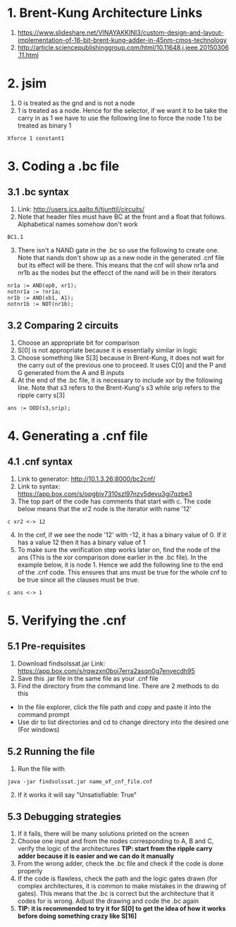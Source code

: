 # 1. Brent-Kung Architecture Links
1. https://www.slideshare.net/VINAYAKKINI3/custom-design-and-layout-implementation-of-16-bit-brent-kung-adder-in-45nm-cmos-technology
2. http://article.sciencepublishinggroup.com/html/10.11648.j.jeee.20150306.11.html

# 2. jsim
1. 0 is treated as the gnd and is not a node 
2. 1 is treated as a node. Hence for the selector, if we want it to be take the carry in as 1 we have to use the following line to force the node 1 to be treated as binary 1
```
Xforce 1 constant1
```

# 3. Coding a .bc file
## 3.1 .bc syntax
1. Link: http://users.ics.aalto.fi/tjunttil/circuits/
2. Note that header files must have BC at the front and a float that follows. Alphabetical names somehow don't work
```
BC1.1
```
3. There isn't a NAND gate in the .bc so use the following to create one. Note that nands don't show up as a new node in the generated .cnf file but its effect will be there. This means that the cnf will show nr1a and nr1b as the nodes but the effecct of the nand will be in their iterators
```
nr1a := AND(op0, xr1);
notnr1a := !nr1a;
nr1b := AND(xb1, A1);
notnr1b := NOT(nr1b);
```

## 3.2 Comparing 2 circuits 
1. Choose an appropriate bit for comparison 
2. S[0] is not appropriate because it is essentially similar in logic
3. Choose something like S[3] because in Brent-Kung, it does not wait for the carry out of the previous one to proceed. It uses C[0] and the P and G generated from the A and B inputs
4. At the end of the .bc file, it is necessary to include xor by the following line. Note that s3 refers to the Brent-Kung's s3 while srip refers to the ripple carry s[3]
```
ans := ODD(s3,srip);
```
# 4. Generating a .cnf file 
## 4.1 .cnf syntax
1. Link to generator: http://10.1.3.26:8000/bc2cnf/
2. Link to syntax: https://app.box.com/s/opgbiv7310szl97nzv5devu3gi7qzbe3
3. The top part of the code has comments that start with c. The code below means that the xr2 node is the iterator with name '12'
```
c xr2 <-> 12
```
4. In the cnf, if we see the node '12' with -12, it has a binary value of 0. If it has a value 12 then it has a binary value of 1
5. To make sure the verification step works later on, find the node of the ans (This is the xor comparison done earlier in the .bc file). In the example below, it is node 1. Hence we add the following line to the end of the .cnf code. This ensures that ans must be true for the whole cnf to be true since all the clauses must be true.
```
c ans <-> 1
```

# 5. Verifying the .cnf
## 5.1 Pre-requisites
1. Download findsolssat.jar
Link: https://app.box.com/s/rqwzxn0boi7erra2asqn0g7enyecdh95
2. Save this .jar file in the same file as your .cnf file
3. Find the directory from the command line. There are 2 methods to do this
  * In the file explorer, click the file path and copy and paste it into the command prompt
  * Use dir to list directories and cd to change directory into the desired one (For windows)
## 5.2 Running the file
1. Run the file with 
```
java -jar findsolssat.jar name_of_cnf_file.cnf
```
2. If it works it will say "Unsatisfiable: True"
## 5.3 Debugging strategies 
1. If it fails, there will be many solutions printed on the screen
2. Choose one input and from the nodes corresponding to A, B and C, verify the logic of the architectures 
**TIP: start from the ripple carry adder because it is easier and we can do it manually**
3. From the wrong adder, check the .bc file and check if the code is done properly 
4. If the code is flawless, check the path and the logic gates drawn (for complex architectures, it is common to make mistakes in the drawing of gates). This means that the .bc is correct but the architecture that it codes for is wrong. Adjust the drawing and code the .bc again 
5. **TIP: it is recommended to try it for S[0] to get the idea of how it works before doing something crazy like S[16]**

